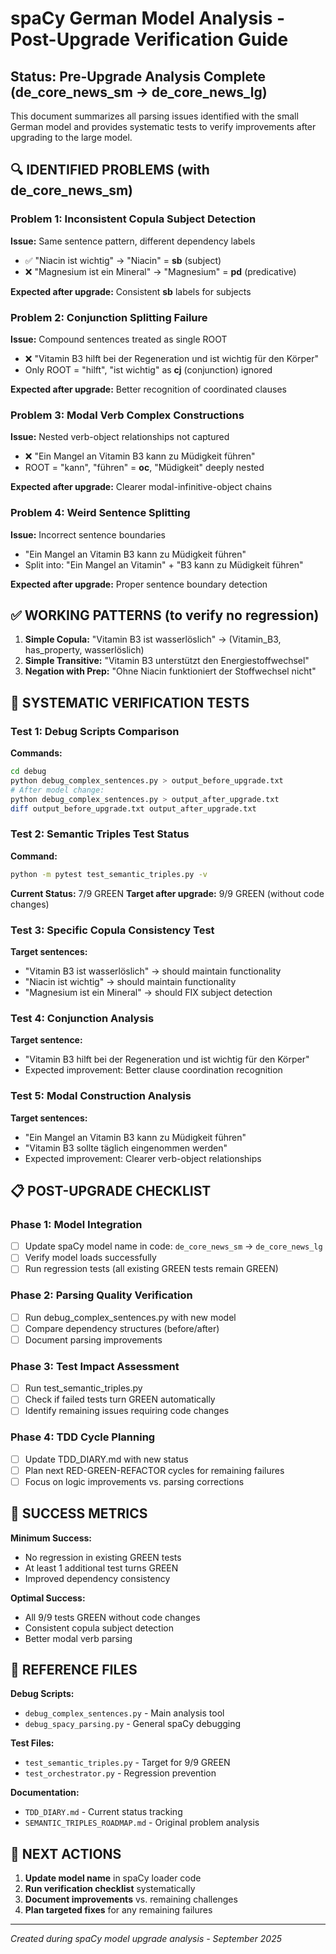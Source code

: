 # spaCy German Model Analysis - Post-Upgrade Verification Guide

## Status: Pre-Upgrade Analysis Complete (de_core_news_sm → de_core_news_lg)

This document summarizes all parsing issues identified with the small German model and provides systematic tests to verify improvements after upgrading to the large model.

## 🔍 **IDENTIFIED PROBLEMS (with de_core_news_sm)**

### Problem 1: Inconsistent Copula Subject Detection
**Issue:** Same sentence pattern, different dependency labels
- ✅ "Niacin ist wichtig" → "Niacin" = **sb** (subject)
- ❌ "Magnesium ist ein Mineral" → "Magnesium" = **pd** (predicative)

**Expected after upgrade:** Consistent **sb** labels for subjects

### Problem 2: Conjunction Splitting Failure
**Issue:** Compound sentences treated as single ROOT
- ❌ "Vitamin B3 hilft bei der Regeneration und ist wichtig für den Körper"
- Only ROOT = "hilft", "ist wichtig" as **cj** (conjunction) ignored

**Expected after upgrade:** Better recognition of coordinated clauses

### Problem 3: Modal Verb Complex Constructions
**Issue:** Nested verb-object relationships not captured
- ❌ "Ein Mangel an Vitamin B3 kann zu Müdigkeit führen"
- ROOT = "kann", "führen" = **oc**, "Müdigkeit" deeply nested

**Expected after upgrade:** Clearer modal-infinitive-object chains

### Problem 4: Weird Sentence Splitting
**Issue:** Incorrect sentence boundaries
- "Ein Mangel an Vitamin B3 kann zu Müdigkeit führen"
- Split into: "Ein Mangel an Vitamin" + "B3 kann zu Müdigkeit führen"

**Expected after upgrade:** Proper sentence boundary detection

## ✅ **WORKING PATTERNS (to verify no regression)**

1. **Simple Copula:** "Vitamin B3 ist wasserlöslich" → (Vitamin_B3, has_property, wasserlöslich)
2. **Simple Transitive:** "Vitamin B3 unterstützt den Energiestoffwechsel"
3. **Negation with Prep:** "Ohne Niacin funktioniert der Stoffwechsel nicht"

## 🧪 **SYSTEMATIC VERIFICATION TESTS**

### Test 1: Debug Scripts Comparison
**Commands:**
```bash
cd debug
python debug_complex_sentences.py > output_before_upgrade.txt
# After model change:
python debug_complex_sentences.py > output_after_upgrade.txt
diff output_before_upgrade.txt output_after_upgrade.txt
```

### Test 2: Semantic Triples Test Status
**Command:**
```bash
python -m pytest test_semantic_triples.py -v
```
**Current Status:** 7/9 GREEN
**Target after upgrade:** 9/9 GREEN (without code changes)

### Test 3: Specific Copula Consistency Test
**Target sentences:**
- "Vitamin B3 ist wasserlöslich" → should maintain functionality
- "Niacin ist wichtig" → should maintain functionality
- "Magnesium ist ein Mineral" → should FIX subject detection

### Test 4: Conjunction Analysis
**Target sentence:**
- "Vitamin B3 hilft bei der Regeneration und ist wichtig für den Körper"
- Expected improvement: Better clause coordination recognition

### Test 5: Modal Construction Analysis
**Target sentences:**
- "Ein Mangel an Vitamin B3 kann zu Müdigkeit führen"
- "Vitamin B3 sollte täglich eingenommen werden"
- Expected improvement: Clearer verb-object relationships

## 📋 **POST-UPGRADE CHECKLIST**

### Phase 1: Model Integration
- [ ] Update spaCy model name in code: `de_core_news_sm` → `de_core_news_lg`
- [ ] Verify model loads successfully
- [ ] Run regression tests (all existing GREEN tests remain GREEN)

### Phase 2: Parsing Quality Verification
- [ ] Run debug_complex_sentences.py with new model
- [ ] Compare dependency structures (before/after)
- [ ] Document parsing improvements

### Phase 3: Test Impact Assessment
- [ ] Run test_semantic_triples.py
- [ ] Check if failed tests turn GREEN automatically
- [ ] Identify remaining issues requiring code changes

### Phase 4: TDD Cycle Planning
- [ ] Update TDD_DIARY.md with new status
- [ ] Plan next RED-GREEN-REFACTOR cycles for remaining failures
- [ ] Focus on logic improvements vs. parsing corrections

## 🎯 **SUCCESS METRICS**

**Minimum Success:**
- No regression in existing GREEN tests
- At least 1 additional test turns GREEN
- Improved dependency consistency

**Optimal Success:**
- All 9/9 tests GREEN without code changes
- Consistent copula subject detection
- Better modal verb parsing

## 📁 **REFERENCE FILES**

**Debug Scripts:**
- `debug_complex_sentences.py` - Main analysis tool
- `debug_spacy_parsing.py` - General spaCy debugging

**Test Files:**
- `test_semantic_triples.py` - Target for 9/9 GREEN
- `test_orchestrator.py` - Regression prevention

**Documentation:**
- `TDD_DIARY.md` - Current status tracking
- `SEMANTIC_TRIPLES_ROADMAP.md` - Original problem analysis

## 🚀 **NEXT ACTIONS**

1. **Update model name** in spaCy loader code
2. **Run verification checklist** systematically
3. **Document improvements** vs. remaining challenges
4. **Plan targeted fixes** for any remaining failures

---
*Created during spaCy model upgrade analysis - September 2025*